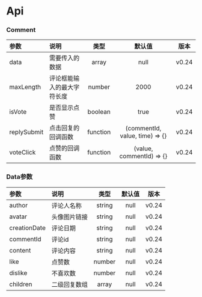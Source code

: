 # Api

### Comment

| 参数     | 说明     | 类型 | 默认值 | 版本 |
| :--------  | :------- | :-------: | :-------: | :-------: |
| data     | 需要传入的数据 | array  | null     | v0.24  |
| maxLength| 评论框能输入的最大字符长度  | number     | 2000   | v0.24     |
| isVote   |是否显示点赞 |boolean|true| v0.24|
| replySubmit | 点击回复的回调函数|function|(commentId, value, time) => {}| v0.24|
| voteClick  |  点赞的回调函数|function|(value, commentId) => {}| v0.24|

### Data参数

| 参数     | 说明     | 类型 | 默认值 | 版本 |
| :--------  | :------- | :-------: | :-------: | :-------: |
|author     | 评论人名称 | string   | null       | v0.24       |
|avatar  | 头像图片链接 | string | null       | v0.24        |
|creationDate  | 评论日期 | string | null       | v0.24        |
|commentId  | 评论id | string   | null       | v0.24        |
|content  | 评论内容 | string  | null       | v0.24        |
|like   | 点赞数 | number   | null       | v0.24       |
|dislike| 不喜欢数 | number    | null       | v0.24 |
|children     | 二级回复数组 | array     | null       | v0.24      |
